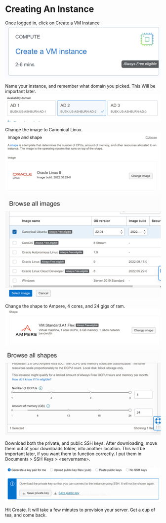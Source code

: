 # Creating An Instance

Once logged in, click on Create a VM Instance\
![](<../../.gitbook/assets/image (6).png>)

Name your instance, and remember what domain you picked. This Will be important later. \
![](<../../.gitbook/assets/image (5) (1) (1).png>)

Change the image to Canonical Linux. \
![](<../../.gitbook/assets/image (7) (1) (1).png>)

![](<../../.gitbook/assets/image (6) (2).png>)

Change the shape to Ampere, 4 cores, and 24 gigs of ram. ![](<../../.gitbook/assets/image (3) (1) (1).png>)

![](<../../.gitbook/assets/image (1) (2).png>)

Download both the private, and public SSH keys. After downloading, move them out of your downloads folder, into another location. This will be important later, if you want them to function correctly. I put them in Documents > SSH Keys > \<servername>.

![](<../../.gitbook/assets/image (4) (1) (1).png>)

Hit Create. It will take a few minutes to provision your server. Get a cup of tea, and come back.





